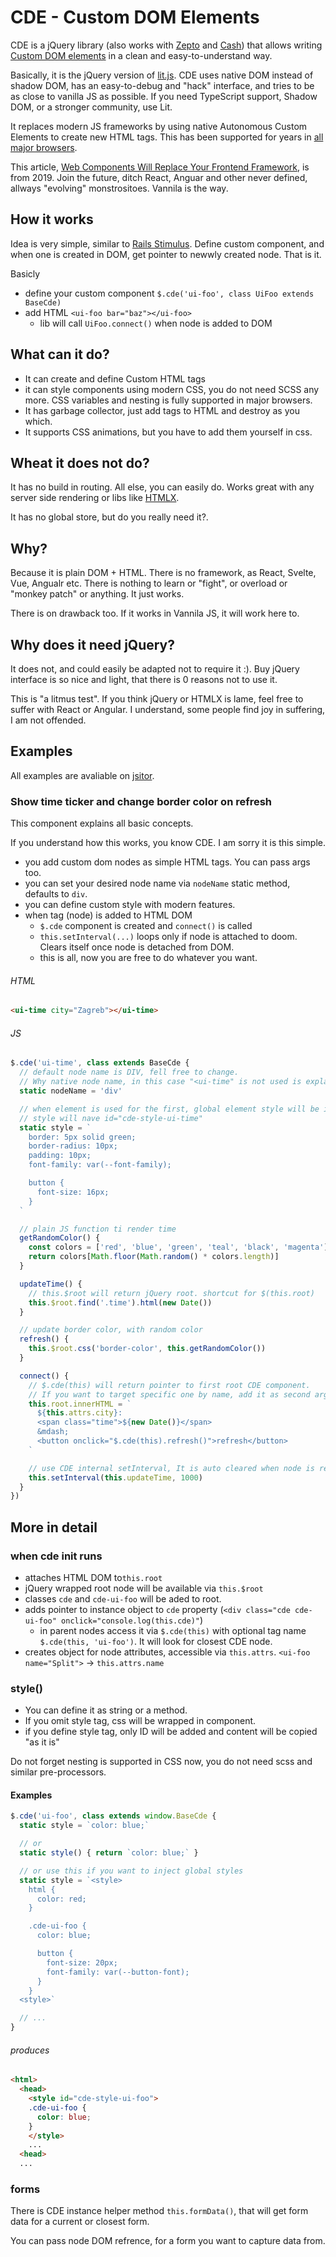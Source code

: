 # CDE - Custom DOM Elements

CDE is a jQuery library (also works with [Zepto](https://zeptojs.com/) and [Cash](https://github.com/fabiospampinato/cash?tab=readme-ov-file#fnone-)) that allows writing [Custom DOM elements](https://developer.mozilla.org/en-US/docs/Web/API/Web_Components/Using_custom_elements) in a clean and easy-to-understand way.

Basically, it is the jQuery version of [lit.js](https://lit.dev/). CDE uses native DOM instead of shadow DOM, has an easy-to-debug and "hack" interface, and tries to be as close to vanilla JS as possible. If you need TypeScript support, Shadow DOM, or a stronger community, use Lit.

It replaces modern JS frameworks by using native Autonomous Custom Elements to create new HTML tags. This has been supported for years in [all major browsers](https://caniuse.com/custom-elementsv1).

This article, [Web Components Will Replace Your Frontend Framework](https://www.dannymoerkerke.com/blog/web-components-will-replace-your-frontend-framework/), is from 2019. Join the future, ditch React, Anguar and other never defined, allways "evolving" monstrositoes. Vannila is the way.

## How it works

Idea is very simple, similar to [Rails Stimulus](https://stimulus.hotwired.dev/).
Define custom component, and when one is created in DOM, get pointer to newwly created node. That is it.

Basicly

* define your custom component `$.cde('ui-foo', class UiFoo extends BaseCde)`
* add HTML `<ui-foo bar="baz"></ui-foo>`
  * lib will call `UiFoo.connect()` when node is added to DOM


## What can it do?

* It can create and define Custom HTML tags
* it can style components using modern CSS, you do not need SCSS any more.
  CSS variables and nesting is fully supported in major browsers.
* It has garbage collector, just add tags to HTML and destroy as you which.
* It supports CSS animations, but you have to add them yourself in css.

## Wheat it does not do?

It has no build in routing. All else, you can easily do. Works great with any server side rendering or libs like [HTMLX](https://htmx.org/).

It has no global store, but do you really need it?.

## Why?

Because it is plain DOM + HTML. There is no framework, as React, Svelte, Vue, Angualr etc.
There is nothing to learn or "fight", or overload or "monkey patch" or anything. It just works.

There is on drawback too. If it works in Vannila JS, it will work here to.

## Why does it need jQuery?

It does not, and could easily be adapted not to require it :).
Buy jQuery interface is so nice and light, that there is 0 reasons not to use it.

This is "a litmus test". If you think jQuery or HTMLX is lame, feel free to suffer with React or Angular.
I understand, some people find joy in suffering, I am not offended.

## Examples

All examples are avaliable on [jsitor](https://jsitor.com/QoResUvMc).

### Show time ticker and change border color on refresh

This component explains all basic concepts.

If you understand how this works, you know CDE. I am sorry it is this simple.

* you add custom dom nodes as simple HTML tags. You can pass args too.
* you can set your desired node name via `nodeName` static method, defaults to `div`.
* you can define custom style with modern features.
* when tag (node) is added to HTML DOM
  * `$.cde` component is created and `connect()` is called
  * `this.setInterval(...)` loops only if node is attached to doom.
    Clears itself once node is detached from DOM.
  * this is all, now you are free to do whatever you want.

###### HTML
```html
<ui-time city="Zagreb"></ui-time>
```

###### JS
```js
$.cde('ui-time', class extends BaseCde {
  // default node name is DIV, fell free to change.
  // Why native node name, in this case "<ui-time" is not used is explained in FAQ.
  static nodeName = 'div'

  // when element is used for the first, global element style will be injected in document head
  // style will nave id="cde-style-ui-time"
  static style = `
    border: 5px solid green;
    border-radius: 10px;
    padding: 10px;
    font-family: var(--font-family);

    button {
      font-size: 16px;
    }
  `

  // plain JS function ti render time
  getRandomColor() {
    const colors = ['red', 'blue', 'green', 'teal', 'black', 'magenta']
    return colors[Math.floor(Math.random() * colors.length)]
  }

  updateTime() {
    // this.$root will return jQuery root. shortcut for $(this.root)
    this.$root.find('.time').html(new Date())
  }

  // update border color, with random color
  refresh() {
    this.$root.css('border-color', this.getRandomColor())
  }

  connect() {
    // $.cde(this) will return pointer to first root CDE component.
    // If you want to target specific one by name, add it as second argument -> $.cde(this, 'ui-time2')
    this.root.innerHTML = `
      ${this.attrs.city}:
      <span class="time">${new Date()}</span>
      &mdash;
      <button onclick="$.cde(this).refresh()">refresh</button>
    `

    // use CDE internal setInterval, It is auto cleared when node is removed from DOM.
    this.setInterval(this.updateTime, 1000)
  }
})
```

## More in detail

### when cde init runs

* attaches HTML DOM  to`this.root`
* jQuery wrapped root node will be available via `this.$root`
* classes `cde` and `cde-ui-foo` will be aded to root.
* adds pointer to instance object to `cde` property (`<div class="cde cde-ui-foo" onclick="console.log(this.cde)"`)
  * in parent nodes access it via `$.cde(this)` with optional tag name `$.cde(this, 'ui-foo')`. It will look for closest CDE node.
* creates object for node attributes, accessible via `this.attrs`. `<ui-foo name="Split">` -> `this.attrs.name`

### style()

* You can define it as string or a method.
* If you omit style tag, css will be wrapped in component.
* if you define style tag, only ID will be added and content will be copied "as it is"

Do not forget nesting is supported in CSS now, you do not need scss and similar pre-processors.

#### Examples

```js
$.cde('ui-foo', class extends window.BaseCde {
  static style = `color: blue;`

  // or
  static style() { return `color: blue;` }

  // or use this if you want to inject global styles
  static style = `<style>
    html {
      color: red;
    }

    .cde-ui-foo {
      color: blue;

      button {
        font-size: 20px;
        font-family: var(--button-font);
      }
    }
  <style>`

  // ...
}
```

###### produces
```html
<html>
  <head>
    <style id="cde-style-ui-foo">
    .cde-ui-foo {
      color: blue;
    }
    </style>
    ...
  <head>
  ...
```

### forms

There is CDE instance helper method `this.formData()`, that will get form data for a current or closest form.

You can pass node DOM refrence, for a form you want to capture data from.
